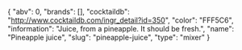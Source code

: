 {
    "abv": 0,
    "brands": [],
    "cocktaildb": "http://www.cocktaildb.com/ingr_detail?id=350",
    "color": "FFF5C6",
    "information": "Juice, from a pineapple.  It should be fresh.",
    "name": "Pineapple juice",
    "slug": "pineapple-juice",
    "type": "mixer"
}